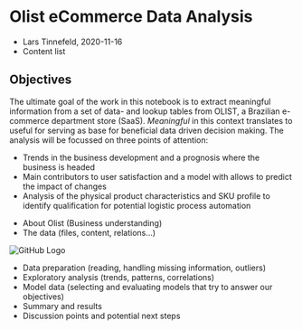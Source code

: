 # Olist eCommerce Data Analysis

* Lars Tinnefeld, 2020-11-16
* Content list

## Objectives
The ultimate goal of the work in this notebook is to extract meaningful information from a set of data- and lookup tables from OLIST, a Brazilian e-commerce department store (SaaS). *Meaningful* in this context translates to useful for serving as base for beneficial data driven decision making. The analysis will be focussed on three points of attention:
- Trends in the business development and a prognosis where the business is headed
- Main contributors to user satisfaction and a model with allows to predict the impact of changes
- Analysis of the physical product characteristics and SKU profile to identify qualification for potential logistic process automation

* About Olist (Business understanding)
* The data (files, content, relations...)

![GitHub Logo](https://i.imgur.com/HRhd2Y0.png)

* Data preparation (reading, handling missing information, outliers)
* Exploratory analysis (trends, patterns, correlations)
* Model data (selecting and evaluating models that try to answer our objectives)
* Summary and results
* Discussion points and potential next steps
